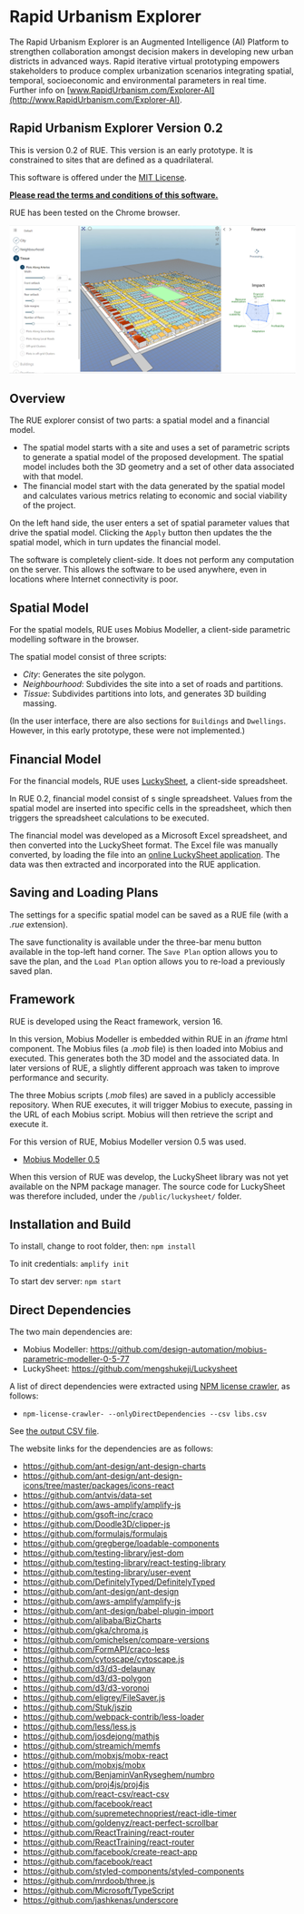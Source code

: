 # Rapid Urbanism Explorer

The Rapid Urbanism Explorer is an Augmented Intelligence (AI) Platform to strengthen collaboration
amongst decision makers in developing new urban districts in advanced ways. Rapid iterative virtual
prototyping empowers stakeholders to produce complex urbanization scenarios integrating spatial,
temporal, socioeconomic and environmental parameters in real time. Further info on
[www.RapidUrbanism.com/Explorer-AI](http://www.RapidUrbanism.com/Explorer-AI).

## Rapid Urbanism Explorer Version 0.2

This is version 0.2 of RUE. This version is an early prototype. It is constrained to sites that are
defined as a quadrilateral. 

This software is offered under the 
[MIT License](https://github.com/rapidurbanism/RUE02/raw/main/LICENSE).

[**Please read the terms and conditions of this software.**](Terms_of_Use.pdf)

RUE has been tested on the Chrome browser.

![RUE 0.2](rue02.png)

## Overview

The RUE explorer consist of two parts: a spatial model and a financial model.
- The spatial model starts with a site and uses a set of parametric scripts to generate a spatial
  model of the proposed development. The spatial model includes both the 3D geometry and a set of
  other data associated with that model.
- The financial model start with the data generated by the spatial model and calculates various
  metrics relating to economic and social viability of the project.

On the left hand side, the user enters a set of spatial parameter values that drive the spatial
model. Clicking the `Apply` button then updates the the spatial model, which in turn updates the
financial model.

The software is completely client-side. It does not perform any computation on the server. This
allows the software to be used anywhere, even in locations where Internet connectivity is poor. 

## Spatial Model

For the spatial models, RUE uses Mobius Modeller, a client-side parametric modelling software in the
browser.

The spatial model consist of three scripts:
- _City_: Generates the site polygon.
- _Neighbourhood_: Subdivides the site into a set of roads and partitions.
- _Tissue_: Subdivides partitions into lots, and generates 3D building massing.

(In the user interface, there are also sections for `Buildings` and `Dwellings`. However, in this
early prototype, these were not implemented.)

## Financial Model

For the financial models, RUE uses [LuckySheet](https://github.com/mengshukeji/Luckysheet), a
client-side spreadsheet.

In RUE 0.2, financial model consist of s single spreadsheet. Values from the spatial model are
inserted into specific cells in the spreadsheet, which then triggers the spreadsheet calculations to
be executed. 

The financial model was developed as a Microsoft Excel spreadsheet, and then converted into the
LuckySheet format. The Excel file was manually converted, by loading the file into an [online
LuckySheet application](https://mengshukeji.github.io/LuckyexcelDemo/). The data was then extracted
and incorporated into the RUE application. 

## Saving and Loading Plans

The settings for a specific spatial model can be saved as a RUE file (with a _.rue_ extension). 

The save functionality is available under the three-bar menu button available in the top-left hand
corner. The `Save Plan` option allows you to save the plan, and the `Load Plan` option allows you to
re-load a previously saved plan.

## Framework

RUE is developed using the React framework, version 16. 

In this version, Mobius Modeller is embedded within RUE in an _iframe_ html component. The Mobius
files (a _.mob_ file) is then loaded into Mobius and executed. This generates both the 3D model and
the associated data. In later versions of RUE, a slightly different approach was taken to improve
performance and security.

The three Mobius scripts (_.mob_ files) are saved in a publicly accessible repository. When RUE
executes, it will trigger Mobius to execute, passing in the URL of each Mobius script. Mobius will
then retrieve the script and execute it.

For this version of RUE, Mobius Modeller version 0.5 was used. 
* [Mobius Modeller 0.5](https://design-automation.github.io/mobius-parametric-modeller-0-5-77/)

When this version of RUE was develop, the LuckySheet library was not yet available on the NPM
package manager. The source code for LuckySheet was therefore included, under the
`/public/luckysheet/` folder.

## Installation and Build

To install, change to root folder, then:
`npm install`

To init credentials:
`amplify init`

To start dev server:
`npm start`

## Direct Dependencies

The two main dependencies are:
- Mobius Modeller: https://github.com/design-automation/mobius-parametric-modeller-0-5-77
- LuckySheet: https://github.com/mengshukeji/Luckysheet

A list of direct dependencies were extracted using 
[NPM license crawler](https://www.npmjs.com/package/npm-license-crawler), as follows:
- `npm-license-crawler- --onlyDirectDependencies --csv libs.csv`

See [the output CSV file](libs.csv).

The website links for the dependencies are as follows:
- https://github.com/ant-design/ant-design-charts
- https://github.com/ant-design/ant-design-icons/tree/master/packages/icons-react
- https://github.com/antvis/data-set
- https://github.com/aws-amplify/amplify-js
- https://github.com/gsoft-inc/craco
- https://github.com/Doodle3D/clipper-js
- https://github.com/formulajs/formulajs
- https://github.com/gregberge/loadable-components
- https://github.com/testing-library/jest-dom
- https://github.com/testing-library/react-testing-library
- https://github.com/testing-library/user-event
- https://github.com/DefinitelyTyped/DefinitelyTyped
- https://github.com/ant-design/ant-design
- https://github.com/aws-amplify/amplify-js
- https://github.com/ant-design/babel-plugin-import
- https://github.com/alibaba/BizCharts
- https://github.com/gka/chroma.js
- https://github.com/omichelsen/compare-versions
- https://github.com/FormAPI/craco-less
- https://github.com/cytoscape/cytoscape.js
- https://github.com/d3/d3-delaunay
- https://github.com/d3/d3-polygon
- https://github.com/d3/d3-voronoi
- https://github.com/eligrey/FileSaver.js
- https://github.com/Stuk/jszip
- https://github.com/webpack-contrib/less-loader
- https://github.com/less/less.js
- https://github.com/josdejong/mathjs
- https://github.com/streamich/memfs
- https://github.com/mobxjs/mobx-react
- https://github.com/mobxjs/mobx
- https://github.com/BenjaminVanRyseghem/numbro
- https://github.com/proj4js/proj4js
- https://github.com/react-csv/react-csv
- https://github.com/facebook/react
- https://github.com/supremetechnopriest/react-idle-timer
- https://github.com/goldenyz/react-perfect-scrollbar
- https://github.com/ReactTraining/react-router
- https://github.com/ReactTraining/react-router
- https://github.com/facebook/create-react-app
- https://github.com/facebook/react
- https://github.com/styled-components/styled-components
- https://github.com/mrdoob/three.js
- https://github.com/Microsoft/TypeScript
- https://github.com/jashkenas/underscore

